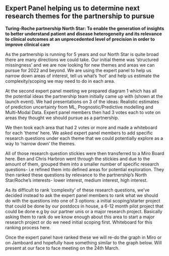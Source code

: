 ## Expert Panel helping us to determine next research themes for the partnership to pursue

**Turing-Roche partnership North Star: To enable the generation of insights to better understand patient and disease heterogeneity and its relevance to clinical outcomes at an unprecedented level of precision in order to improve clinical care**

As the partnership is running for 5 years and our North Star is quite broad there are many directions we could take. Our initial theme was ‘structured missingness’ and we are now looking for new themes and areas we can pursue for 2022 and beyond. We are using the expert panel to help us narrow down areas of interest, tell us what’s ‘hot’ and help us estimate the complexity/scoping we may need to do in each area.

At the second expert panel meeting we prepared diagram 1 which has all the potential ideas the partnership team initially came up with (shown at the launch event). We had presentations on 3 of the ideas: Realistic estimates of prediction uncertainty from ML, Prognostic/Predictive modelling and Multi-Modal Data. Expert panel members then had 3 votes each to vote on areas they thought we should pursue as a partnership.

We then took each area that had 2 votes or more and made a whiteboard for each ‘theme’ here. We asked expert panel members to add specific research questions under each theme that we could potentially explore as a way to ‘narrow down’ the themes.

All of those research question stickies were then transferred to a Miro Board here. Ben and Chris Harbron went through the stickies and due to the amount of them, grouped them into a smaller number of specific research questions- i.e refined them into defined areas for potential exploration. They then ranked these questions by relevance to the partnership’s North Star/Roche’s interests- lower interest, medium interest, high interest.

As its difficult to rank ‘complexity’ of these research questions, we’ve decided instead to ask the expert panel members to rank what we should do with the questions into one of 3 options: a initial scoping/starter project that could be done by our postdocs in house, a 6-12 month pilot project that could be done e.g by our partner unis or a major research project. Basically asking them to rank do we know enough about this area to start a major research project or do we need initial scoping first. Whiteboard for this ranking process here.

Once the expert panel have ranked these we will re-do the graph in Miro or on Jamboard and hopefully have something similar to the graph below. Will present at our face to face meeting on the 24th March.


